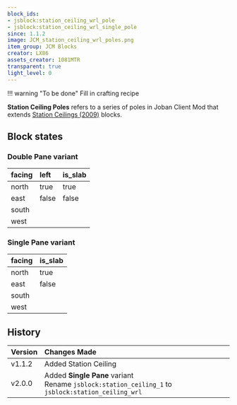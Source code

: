 ```yaml
---
block_ids:
- jsblock:station_ceiling_wrl_pole
- jsblock:station_ceiling_wrl_single_pole
since: 1.1.2
image: JCM_station_ceiling_wrl_poles.png
item_group: JCM Blocks
creator: LX86
assets_creator: 1081MTR
transparent: true
light_level: 0
---
```


!!! warning "To be done"
    Fill in crafting recipe

**Station Ceiling Poles** refers to a series of poles in Joban Client Mod that extends [Station Ceilings (2009)](./station_ceilings_wrl.md) blocks.

## Block states
### Double Pane variant
| facing | left  | is_slab |
|:-------|:------|:--------|
| north  | true  | true    |
| east   | false | false   |
| south  |       |         |
| west   |       |         |

### Single Pane variant
| facing | is_slab |
|:-------|:--------|
| north  | true    |
| east   | false   |
| south  |         |
| west   |         |

## History
| Version | Changes Made                                          |
|:--------|:------------------------------------------------------|
| v1.1.2  | Added Station Ceiling                                 |
| v2.0.0  | Added **Single Pane** variant<br>Rename `jsblock:station_ceiling_1` to `jsblock:station_ceiling_wrl` |
